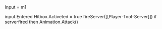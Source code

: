 Input = m1

input.Entered
	Hitbox.Activeted = true
	fireServer([[Player-Tool-Server]])
	if serverfired then
		Animation.Attack()
	